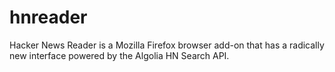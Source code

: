 hnreader
========

Hacker News Reader is a Mozilla Firefox browser add-on that has a radically new interface powered by the Algolia HN Search API.
